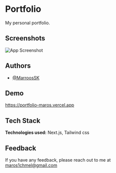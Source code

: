 
# Portfolio

My personal portfolio.


## Screenshots

![App Screenshot](https://i.postimg.cc/7Z15sCzh/portfolio-Img.jpg)


## Authors

- [@MarroosSK](https://github.com/MarroosSK)


## Demo

https://portfolio-maros.vercel.app


## Tech Stack

**Technologies used:** Next.js, Tailwind css 



## Feedback

If you have any feedback, please reach out to me at maros1chmel@gmail.com


